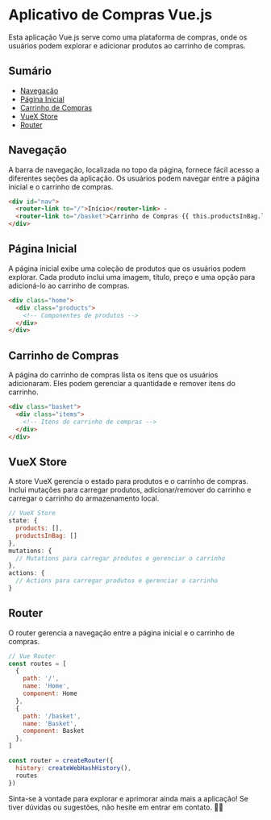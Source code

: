 # Aplicativo de Compras Vue.js

Esta aplicação Vue.js serve como uma plataforma de compras, onde os usuários podem explorar e adicionar produtos ao carrinho de compras.

## Sumário
- [Navegação](#navegação)
- [Página Inicial](#página-inicial)
- [Carrinho de Compras](#carrinho-de-compras)
- [VueX Store](#vuex-store)
- [Router](#router)

## Navegação

A barra de navegação, localizada no topo da página, fornece fácil acesso a diferentes seções da aplicação. Os usuários podem navegar entre a página inicial e o carrinho de compras.

```html
<div id="nav">
  <router-link to="/">Início</router-link> -
  <router-link to="/basket">Carrinho de Compras {{ this.productsInBag.length  }}</router-link> 
</div>
```

## Página Inicial

A página inicial exibe uma coleção de produtos que os usuários podem explorar. Cada produto inclui uma imagem, título, preço e uma opção para adicioná-lo ao carrinho de compras.

```html
<div class="home">
  <div class="products">
    <!-- Componentes de produtos -->
  </div>
</div>
```

## Carrinho de Compras

A página do carrinho de compras lista os itens que os usuários adicionaram. Eles podem gerenciar a quantidade e remover itens do carrinho.

```html
<div class="basket">
  <div class="items">
    <!-- Itens do carrinho de compras -->
  </div>
</div>
```

## VueX Store

A store VueX gerencia o estado para produtos e o carrinho de compras. Inclui mutações para carregar produtos, adicionar/remover do carrinho e carregar o carrinho do armazenamento local.

```javascript
// VueX Store
state: {
  products: [],
  productsInBag: []
},
mutations: {
  // Mutations para carregar produtos e gerenciar o carrinho
},
actions: {
  // Actions para carregar produtos e gerenciar o carrinho
}
```

## Router

O router gerencia a navegação entre a página inicial e o carrinho de compras.

```javascript
// Vue Router
const routes = [
  {
    path: '/',
    name: 'Home',
    component: Home
  },
  {
    path: '/basket',
    name: 'Basket',
    component: Basket
  },
]

const router = createRouter({
  history: createWebHashHistory(),
  routes
})
```

Sinta-se à vontade para explorar e aprimorar ainda mais a aplicação! Se tiver dúvidas ou sugestões, não hesite em entrar em contato. 🚀✨